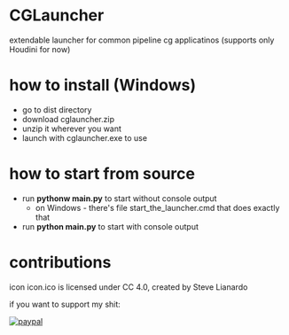# CGLauncher
extendable launcher for common pipeline cg applicatinos (supports only Houdini for now)

# how to install (Windows)
* go to dist directory
* download cglauncher.zip
* unzip it wherever you want
* launch with cglauncher.exe to use


# how to start from source
* run **pythonw main.py** to start without console output
  * on Windows - there's file start_the_launcher.cmd that does exactly that
* run **python main.py** to start with console output


# contributions
icon icon.ico is licensed under CC 4.0, created by Steve Lianardo

if you want to support my shit:

[![paypal](https://www.paypalobjects.com/en_US/i/btn/btn_donate_LG.gif)](https://www.paypal.com/cgi-bin/webscr?cmd=_s-xclick&hosted_button_id=63U3JWYL6ZRHA)
